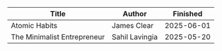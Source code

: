 | Title | Author | Finished |
| --- | --- | --- |
| Atomic Habits | James Clear | 2025-06-01 |
| The Minimalist Entrepreneur | Sahil Lavingia | 2025-05-20 |
